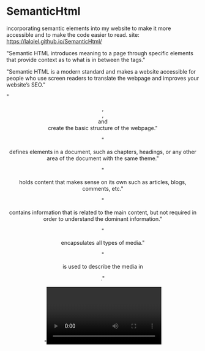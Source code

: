 # SemanticHtml
incorporating semantic elements into my website to make it more accessible and to make the code easier to read.
site: https://lalolel.github.io/SemanticHtml/


"Semantic HTML introduces meaning to a page through specific elements that provide context as to what is in between the tags."

"Semantic HTML is a modern standard and makes a website accessible for people who use screen readers to translate the webpage and improves your website’s SEO."

"<header>, <nav> , <main> and <footer> create the basic structure of the webpage."

"<section> defines elements in a document, such as chapters, headings, or any other area of the document with the same theme."

"<article> holds content that makes sense on its own such as articles, blogs, comments, etc."

"<aside> contains information that is related to the main content, but not required in order to understand the dominant information."

"<figure> encapsulates all types of media."

"<figcaption> is used to describe the media in <figure>."

"<video>, <embed>, and <audio> elements are used for media files."
